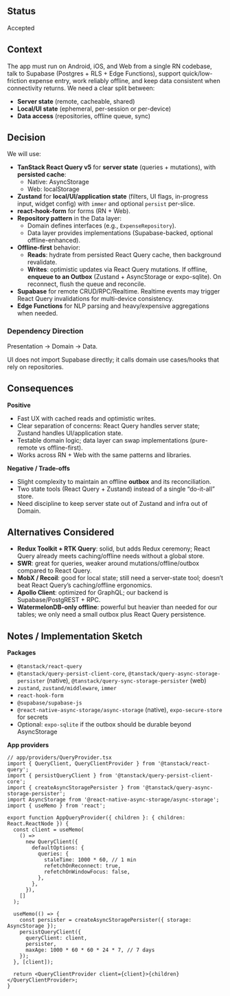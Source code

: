 ## Status

Accepted

## Context

The app must run on Android, iOS, and Web from a single RN codebase, talk to Supabase (Postgres + RLS + Edge Functions), support quick/low-friction expense entry, work reliably offline, and keep data consistent when connectivity returns. We need a clear split between:

- **Server state** (remote, cacheable, shared)
- **Local/UI state** (ephemeral, per-session or per-device)
- **Data access** (repositories, offline queue, sync)

## Decision

We will use:

- **TanStack React Query v5** for **server state** (queries + mutations), with **persisted cache**:
  - Native: AsyncStorage
  - Web: localStorage
- **Zustand** for **local/UI/application state** (filters, UI flags, in-progress input, widget config) with `immer` and optional `persist` per-slice.
- **react-hook-form** for forms (RN + Web).
- **Repository pattern** in the Data layer:
  - Domain defines interfaces (e.g., `ExpenseRepository`).
  - Data layer provides implementations (Supabase-backed, optional offline-enhanced).
- **Offline-first** behavior:
  - **Reads**: hydrate from persisted React Query cache, then background revalidate.
  - **Writes**: optimistic updates via React Query mutations. If offline, **enqueue to an Outbox** (Zustand + AsyncStorage or expo-sqlite). On reconnect, flush the queue and reconcile.
- **Supabase** for remote CRUD/RPC/Realtime. Realtime events may trigger React Query invalidations for multi-device consistency.
- **Edge Functions** for NLP parsing and heavy/expensive aggregations when needed.

### Dependency Direction

Presentation → Domain → Data.

UI does not import Supabase directly; it calls domain use cases/hooks that rely on repositories.

## Consequences

**Positive**

- Fast UX with cached reads and optimistic writes.
- Clear separation of concerns: React Query handles server state; Zustand handles UI/application state.
- Testable domain logic; data layer can swap implementations (pure-remote vs offline-first).
- Works across RN + Web with the same patterns and libraries.

**Negative / Trade-offs**

- Slight complexity to maintain an offline **outbox** and its reconciliation.
- Two state tools (React Query + Zustand) instead of a single “do-it-all” store.
- Need discipline to keep server state out of Zustand and infra out of Domain.

## Alternatives Considered

- **Redux Toolkit + RTK Query**: solid, but adds Redux ceremony; React Query already meets caching/offline needs without a global store.
- **SWR**: great for queries, weaker around mutations/offline/outbox compared to React Query.
- **MobX / Recoil**: good for local state; still need a server-state tool; doesn’t beat React Query’s caching/offline ergonomics.
- **Apollo Client**: optimized for GraphQL; our backend is Supabase/PostgREST + RPC.
- **WatermelonDB-only offline**: powerful but heavier than needed for our tables; we only need a small outbox plus React Query persistence.

## Notes / Implementation Sketch

**Packages**

- `@tanstack/react-query`
- `@tanstack/query-persist-client-core`, `@tanstack/query-async-storage-persister` (native), `@tanstack/query-sync-storage-persister` (web)
- `zustand`, `zustand/middleware`, `immer`
- `react-hook-form`
- `@supabase/supabase-js`
- `@react-native-async-storage/async-storage` (native), `expo-secure-store` for secrets
- Optional: `expo-sqlite` if the outbox should be durable beyond AsyncStorage

**App providers**

```tsx
// app/providers/QueryProvider.tsx
import { QueryClient, QueryClientProvider } from '@tanstack/react-query';
import { persistQueryClient } from '@tanstack/query-persist-client-core';
import { createAsyncStoragePersister } from '@tanstack/query-async-storage-persister';
import AsyncStorage from '@react-native-async-storage/async-storage';
import { useMemo } from 'react';

export function AppQueryProvider({ children }: { children: React.ReactNode }) {
  const client = useMemo(
    () =>
      new QueryClient({
        defaultOptions: {
          queries: {
            staleTime: 1000 * 60, // 1 min
            refetchOnReconnect: true,
            refetchOnWindowFocus: false,
          },
        },
      }),
    []
  );

  useMemo(() => {
    const persister = createAsyncStoragePersister({ storage: AsyncStorage });
    persistQueryClient({
      queryClient: client,
      persister,
      maxAge: 1000 * 60 * 60 * 24 * 7, // 7 days
    });
  }, [client]);

  return <QueryClientProvider client={client}>{children}</QueryClientProvider>;
}
```
